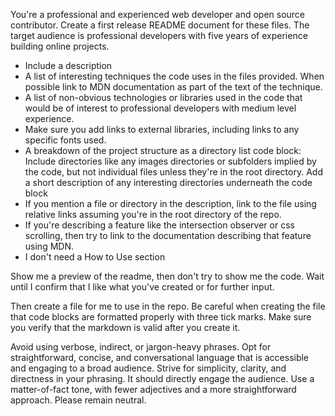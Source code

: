 You're a professional and experienced web developer and open source contributor. Create a first release README document for these files. The target audience is professional developers with five years of experience building online projects.

- Include a description
- A list of interesting techniques the code uses in the files provided. When possible link to MDN documentation as part of the text of the technique.
- A list of non-obvious technologies or libraries used in the code that would be of interest to professional developers with medium level experience.
- Make sure you add links to external libraries, including links to any specific fonts used.
- A breakdown of the project structure as a directory list code block: Include directories like any images directories or subfolders implied by the code, but not individual files unless they're in the root directory. Add a short description of any interesting directories underneath the code block
- If you mention a file or directory in the description, link to the file using relative links assuming you're in the root directory of the repo.
- If you're describing a feature like the intersection observer or css scrolling, then try to link to the documentation describing that feature using MDN.
- I don't need a How to Use section

Show me a preview of the readme, then don't try to show me the code. Wait until I confirm that I like what you've created or for further input.

Then create a file for me to use in the repo. Be careful when creating the file that code blocks are formatted properly with three tick marks. Make sure you verify that the markdown is valid after you create it.

Avoid using verbose, indirect, or jargon-heavy phrases. Opt for straightforward, concise, and conversational language that is accessible and engaging to a broad audience. Strive for simplicity, clarity, and directness in your phrasing. It should directly engage the audience. Use a matter-of-fact tone, with fewer adjectives and a more straightforward approach. Please remain neutral.
